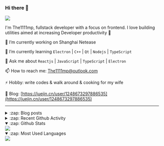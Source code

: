 ### Hi there 👋

![](https://komarev.com/ghpvc/?username=1111mp&color=green)

I'm The1111mp, fullstack developer with a focus on frontend. I love building utilities aimed at increasing Developer productivity 🙌

🔭 I’m currently working on Shanghai Netease

🌱 I’m currently learning `Electron` | `C++` | `Qt` | `Nodejs` | `TypeScript`

💬 Ask me about `Reactjs` | `JavaScript` | `TypeScript` | `Electron`

📫 How to reach me: <a href="mailto:The1111mp@outlook.com">The1111mp@outlook.com</a>

⚡ Hobby: write codes & walk around & cooking for my wife

📖 Blog: [https://juejin.cn/user/1248673297886535](https://juejin.cn/user/1248673297886535)

***

<details>
  <summary>:zap: Blog posts</summary>

  - [使用 nvm-desktop 轻松安装和管理多个 node 版本](https://juejin.cn/post/7267791228872179727)
  - [Electron 中集成 SQLite3 数据库的最佳实践](https://juejin.cn/post/7202807471881306172)
  - [从0开发IM，单聊群聊在线离线消息以及消息的已读未读功能](https://juejin.cn/post/7202583557751865401)
  - [Electron（网页）中实现接近微信消息发送体验的消息输入框及界面](https://juejin.cn/post/7252505446396575781)
  - [Qt中基于QWebEngineView和QWebChannel实现与web的交互](https://juejin.cn/post/7238423148555501629)
</details>

<details>
  <summary>:zap: Recent Github Activity</summary>

  <!--START_SECTION:activity-->
1. 🗣 Commented on [#74](https://github.com/1111mp/nvm-desktop/issues/74#issuecomment-2024728251) in [1111mp/nvm-desktop](https://github.com/1111mp/nvm-desktop)
2. 🗣 Commented on [#74](https://github.com/1111mp/nvm-desktop/issues/74#issuecomment-2024725514) in [1111mp/nvm-desktop](https://github.com/1111mp/nvm-desktop)
3. 🗣 Commented on [#74](https://github.com/1111mp/nvm-desktop/issues/74#issuecomment-2024710596) in [1111mp/nvm-desktop](https://github.com/1111mp/nvm-desktop)
4. 🗣 Commented on [#74](https://github.com/1111mp/nvm-desktop/issues/74#issuecomment-2024694564) in [1111mp/nvm-desktop](https://github.com/1111mp/nvm-desktop)
5. 🗣 Commented on [#73](https://github.com/1111mp/nvm-desktop/issues/73#issuecomment-2011156274) in [1111mp/nvm-desktop](https://github.com/1111mp/nvm-desktop)
6. 🗣 Commented on [#69](https://github.com/1111mp/nvm-desktop/issues/69#issuecomment-2008700216) in [1111mp/nvm-desktop](https://github.com/1111mp/nvm-desktop)
7. 🔒 Closed issue [#829](https://github.com/juhaku/utoipa/issues/829) in [juhaku/utoipa](https://github.com/juhaku/utoipa)
8. 🗣 Commented on [#72](https://github.com/1111mp/nvm-desktop/issues/72#issuecomment-2003057485) in [1111mp/nvm-desktop](https://github.com/1111mp/nvm-desktop)
9. 🗣 Commented on [#70](https://github.com/1111mp/nvm-desktop/issues/70#issuecomment-1999170019) in [1111mp/nvm-desktop](https://github.com/1111mp/nvm-desktop)
10. 🚀 Published release [test_log](https://github.com/1111mp/nvm-desktop/releases/tag/test_log) in [1111mp/nvm-desktop](https://github.com/1111mp/nvm-desktop)
  <!--END_SECTION:activity-->
</details>

<details open>
  <summary>:zap: Github Stats</summary>

  <img align="center" src="https://github-readme-stats-sigma-five.vercel.app/api?username=1111mp&show_icons=true&hide_border=true&theme=gruvbox" />
</details>

<details open>
  <summary>:zap: Most Used Languages</summary>

  <img align="center" src="https://github-readme-stats-sigma-five.vercel.app/api/top-langs/?username=1111mp&layout=compact&show_icons=true&hide_border=true&theme=gruvbox" />
</details>


<!--
**1111mp/1111mp** is a ✨ _special_ ✨ repository because its `README.md` (this file) appears on your GitHub profile.

Here are some ideas to get you started:

- 🔭 I’m currently working on ...
- 🌱 I’m currently learning ...
- 👯 I’m looking to collaborate on ...
- 🤔 I’m looking for help with ...
- 💬 Ask me about ...
- 📫 How to reach me: ...
- 😄 Pronouns: ...
- ⚡ Fun fact: ...
-->
